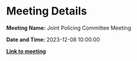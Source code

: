 # Meeting Details

**Meeting Name:** Joint Policing Committee Meeting

**Date and Time:** 2023-12-08 10:00:00

**<a href="https://www.limerick.ie/council/whats-on/joint-policing-committee-meeting-20" target="_blank">Link to meeting</a>**
